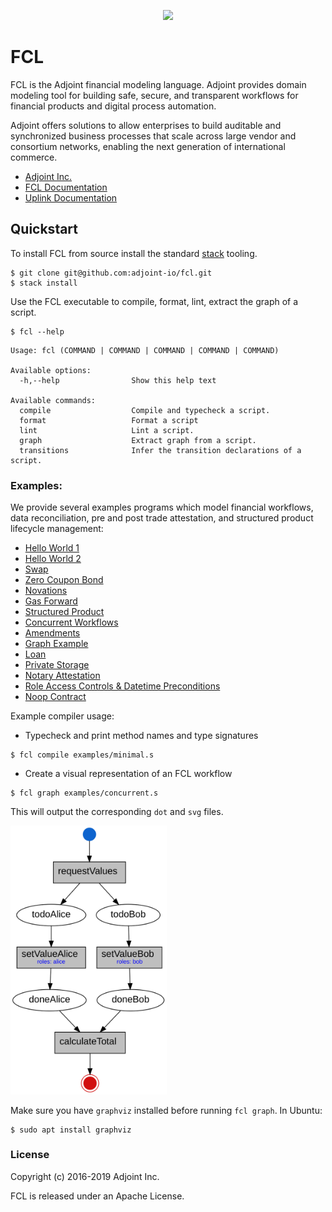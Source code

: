<p align="center">
  <a href="http://www.adjoint.io"><img src="https://www.adjoint.io/assets/img/adjoint-logo@2x.png" width="250"/></a>
</p>

FCL
===

FCL is the Adjoint financial modeling language. Adjoint provides domain modeling
tool for building safe, secure, and transparent workflows for financial products
and digital process automation.

Adjoint offers solutions to allow enterprises to build auditable and
synchronized business processes that scale across large vendor and consortium
networks, enabling the next generation of international commerce.

* [Adjoint Inc.](https://www.adjoint.io)
* [FCL Documentation](https://www.adjoint.io/docs/workflows.html)
* [Uplink Documentation](https://www.adjoint.io/docs/index.html)

Quickstart
----------

To install FCL from source install the standard
[stack](https://docs.haskellstack.org/en/stable/README/) tooling.

```
$ git clone git@github.com:adjoint-io/fcl.git
$ stack install
```

Use the FCL executable to compile, format, lint, extract the graph of a script.

```
$ fcl --help
```

```
Usage: fcl (COMMAND | COMMAND | COMMAND | COMMAND | COMMAND)

Available options:
  -h,--help                Show this help text

Available commands:
  compile                  Compile and typecheck a script.
  format                   Format a script
  lint                     Lint a script.
  graph                    Extract graph from a script.
  transitions              Infer the transition declarations of a script.
```

### Examples:

We provide several examples programs which model financial workflows, data
reconciliation, pre and post trade attestation, and structured product lifecycle
management:

* [Hello World 1](examples/minimal.s)
* [Hello World 2](examples/simple.s)
* [Swap](examples/swap.s)
* [Zero Coupon Bond](examples/zcb.s)
* [Novations](examples/novation.s)
* [Gas Forward](examples/gas-forward.s)
* [Structured Product](examples/product.s)
* [Concurrent Workflows](examples/concurrent.s)
* [Amendments](examples/amendment.s)
* [Graph Example](examples/graph.s)
* [Loan](examples/loan_contract.s)
* [Private Storage](examples/locals.s)
* [Notary Attestation](examples/notary.s)
* [Role Access Controls & Datetime Preconditions](examples/precondition.s)
* [Noop Contract](examples/single.s)

Example compiler usage:

- Typecheck and print method names and type signatures

```
$ fcl compile examples/minimal.s
```

- Create a visual representation of an FCL workflow

```
$ fcl graph examples/concurrent.s
```

This will output the corresponding `dot` and `svg` files.

<p>
  <img src="assets/concurrent.svg" width="250"/>
</p>


Make sure you have `graphviz` installed before running `fcl graph`. In Ubuntu:
```
$ sudo apt install graphviz
```

### License

Copyright (c) 2016-2019 Adjoint Inc.

FCL is released under an Apache License.
